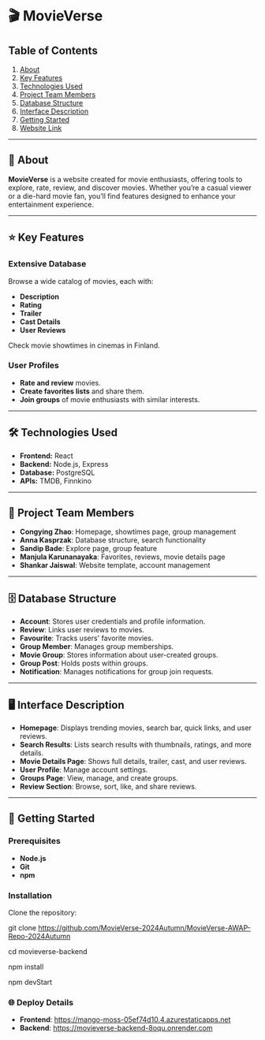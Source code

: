 # 🎬 **MovieVerse**

## Table of Contents
1. [About](#about)
2. [Key Features](#key-features)
3. [Technologies Used](#technologies-used)
4. [Project Team Members](#project-team-members)
5. [Database Structure](#database-structure)
6. [Interface Description](#interface-description)
7. [Getting Started](#getting-started)
8. [Website Link](#website-link)

---

## 📖 About

**MovieVerse** is a website created for movie enthusiasts, offering tools to explore, rate, review, and discover movies. Whether you’re a casual viewer or a die-hard movie fan, you’ll find features designed to enhance your entertainment experience.

---

## ⭐ Key Features

### Extensive Database
Browse a wide catalog of movies, each with:
- **Description**
- **Rating**
- **Trailer**
- **Cast Details**
- **User Reviews**

Check movie showtimes in cinemas in Finland.

### User Profiles
- **Rate and review** movies.
- **Create favorites lists** and share them.
- **Join groups** of movie enthusiasts with similar interests.

---

## 🛠️ Technologies Used

- **Frontend:** React
- **Backend:** Node.js, Express
- **Database:** PostgreSQL
- **APIs:** TMDB, Finnkino

---

## 👥 Project Team Members

- **Congying Zhao**: Homepage, showtimes page, group management
- **Anna Kasprzak**: Database structure, search functionality
- **Sandip Bade**: Explore page, group feature
- **Manjula Karunanayaka**: Favorites, reviews, movie details page
- **Shankar Jaiswal**: Website template, account management

---

## 🗄️ Database Structure

- **Account**: Stores user credentials and profile information.
- **Review**: Links user reviews to movies.
- **Favourite**: Tracks users' favorite movies.
- **Group Member**: Manages group memberships.
- **Movie Group**: Stores information about user-created groups.
- **Group Post**: Holds posts within groups.
- **Notification**: Manages notifications for group join requests.

---

## 🖥️ Interface Description

- **Homepage**: Displays trending movies, search bar, quick links, and user reviews.
- **Search Results**: Lists search results with thumbnails, ratings, and more details.
- **Movie Details Page**: Shows full details, trailer, cast, and user reviews.
- **User Profile**: Manage account settings.
- **Groups Page**: View, manage, and create groups.
- **Review Section**: Browse, sort, like, and share reviews.

---

## 🚀 Getting Started

### Prerequisites
- **Node.js**
- **Git**
- **npm**

### Installation

Clone the repository:

git clone https://github.com/MovieVerse-2024Autumn/MovieVerse-AWAP-Repo-2024Autumn 

cd movieverse-backend

npm install

npm devStart

### 🌐 Deploy Details

- **Frontend**: https://mango-moss-05ef74d10.4.azurestaticapps.net
- **Backend**: https://movieverse-backend-8oqu.onrender.com



